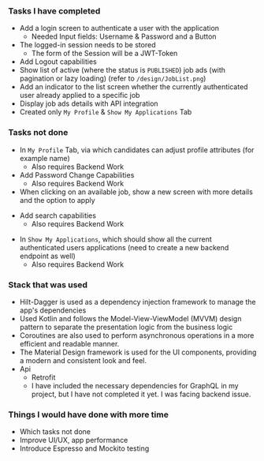 ### Tasks I have completed

* Add a login screen to authenticate a user with the application
  - Needed Input fields: Username & Password and a Button
* The logged-in session needs to be stored
  - The form of the Session will be a JWT-Token
* Add Logout capabilities
* Show list of active (where the status is `PUBLISHED`) job ads (with pagination or lazy loading) (refer to `/design/JobList.png`)
* Add an indicator to the list screen whether the currently authenticated user already applied to a specific job
* Display job ads details with API integration
* Created only `My Profile` &  `Show My Applications` Tab

### Tasks not done

* In `My Profile` Tab, via which candidates can adjust profile attributes (for example name)
  - Also requires Backend Work
* Add Password Change Capabilities
  - Also requires Backend Work
* When clicking on an available job, show a new screen with more details and the option to apply
- Add search capabilities
  - Also requires Backend Work
* In `Show My Applications`, which should show all the current authenticated users applications (need to create a new backend endpoint as well)
  - Also requires Backend Work

### Stack that was used
* Hilt-Dagger is used as a dependency injection framework to manage the app's dependencies
* Used Kotlin and follows the Model-View-ViewModel (MVVM) design pattern to separate the presentation logic from the business logic
* Coroutines are also used to perform asynchronous operations in a more efficient and readable manner.
* The Material Design framework is used for the UI components, providing a modern and consistent look and feel.
* Api
  - Retrofit
  - I have included the necessary dependencies for GraphQL in my project, but I have not completed it yet. I was facing backend issue.

### Things I would have done with more time
* Which tasks not done
* Improve UI/UX, app performance
* Introduce Espresso and Mockito testing

